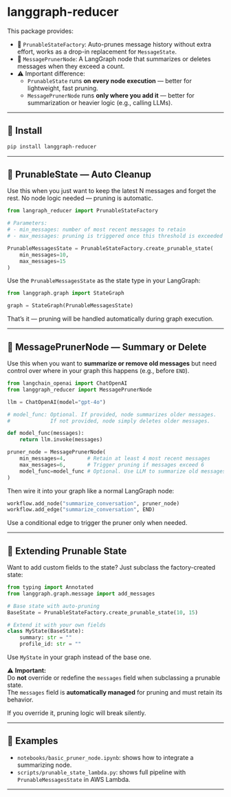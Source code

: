 # langgraph-reducer

This package provides:
- 🧠 `PrunableStateFactory`: Auto-prunes message history without extra effort, works as a drop-in replacement for `MessageState`.
- 🧹 `MessagePrunerNode`: A LangGraph node that summarizes or deletes messages when they exceed a count.
- ⚠️ Important difference:  
  - `PrunableState` runs **on every node execution** — better for lightweight, fast pruning.
  - `MessagePrunerNode` runs **only where you add it** — better for summarization or heavier logic (e.g., calling LLMs).

---

## 🚀 Install

```bash
pip install langgraph-reducer
```

---

## 🔁 PrunableState — Auto Cleanup

Use this when you just want to keep the latest N messages and forget the rest. No node logic needed — pruning is automatic.

```python
from langraph_reducer import PrunableStateFactory

# Parameters:
# - min_messages: number of most recent messages to retain
# - max_messages: pruning is triggered once this threshold is exceeded

PrunableMessagesState = PrunableStateFactory.create_prunable_state(
    min_messages=10,
    max_messages=15
)
```

Use the `PrunableMessagesState` as the state type in your LangGraph:

```python
from langgraph.graph import StateGraph

graph = StateGraph(PrunableMessagesState)
```

That’s it — pruning will be handled automatically during graph execution.

---

## 🧠 MessagePrunerNode — Summary or Delete

Use this when you want to **summarize or remove old messages** but need control over where in your graph this happens (e.g., before `END`).

```python
from langchain_openai import ChatOpenAI
from langgraph_reducer import MessagePrunerNode

llm = ChatOpenAI(model="gpt-4o")

# model_func: Optional. If provided, node summarizes older messages.
#             If not provided, node simply deletes older messages.

def model_func(messages):
    return llm.invoke(messages)

pruner_node = MessagePrunerNode(
    min_messages=4,       # Retain at least 4 most recent messages
    max_messages=6,       # Trigger pruning if messages exceed 6
    model_func=model_func # Optional. Use LLM to summarize old messages.
)
```

Then wire it into your graph like a normal LangGraph node:

```python
workflow.add_node("summarize_conversation", pruner_node)
workflow.add_edge("summarize_conversation", END)
```

Use a conditional edge to trigger the pruner only when needed.

---

## 🧩 Extending Prunable State

Want to add custom fields to the state? Just subclass the factory-created state:

```python
from typing import Annotated
from langgraph.graph.message import add_messages

# Base state with auto-pruning
BaseState = PrunableStateFactory.create_prunable_state(10, 15)

# Extend it with your own fields
class MyState(BaseState):
    summary: str = ""
    profile_id: str = ""
```

Use `MyState` in your graph instead of the base one.


⚠️ **Important:**  
Do **not** override or redefine the `messages` field when subclassing a prunable state.  
The `messages` field is **automatically managed** for pruning and must retain its behavior.

If you override it, pruning logic will break silently.

---

## 📓 Examples

- `notebooks/basic_pruner_node.ipynb`: shows how to integrate a summarizing node.
- `scripts/prunable_state_lambda.py`: shows full pipeline with `PrunableMessagesState` in AWS Lambda.

---

